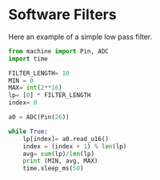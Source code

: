# Software Filters

Here an example of a simple low pass filter.

```py
from machine import Pin, ADC
import time

FILTER_LENGTH= 10
MIN = 0
MAX= int(2**16)
lp= [0] * FILTER_LENGTH
index= 0

a0 = ADC(Pin(26))

while True:
    lp[index]= a0.read_u16()
    index = (index + 1) % len(lp)
    avg= sum(lp)/len(lp)
    print (MIN, avg, MAX)
    time.sleep_ms(50)
```
